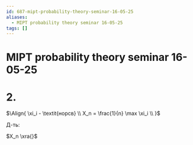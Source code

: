 ```yaml
---
id: 687-mipt-probability-theory-seminar-16-05-25
aliases:
  - MIPT probability theory seminar 16-05-25
tags: []
---
```


# MIPT probability theory seminar 16-05-25

# 2.

$\Align{
\xi_i - \textit{норсв} \\
X_n = \frac{1}{n} \max \xi_i \\
}$

Д-ть:

$X_n \xra{}$
